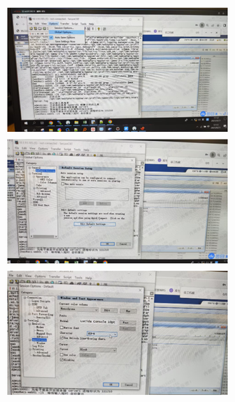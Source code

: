 

![](assets/SecureCRT客户端改编码为UTF-8_image_0.png)



![](assets/SecureCRT客户端改编码为UTF-8_image_1.png)



![](assets/SecureCRT客户端改编码为UTF-8_image_2.png)

